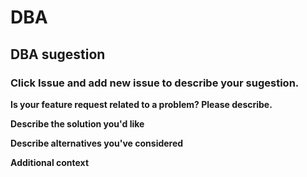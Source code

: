 # DBA

## DBA sugestion

### Click Issue and add new issue to describe your sugestion.

**Is your feature request related to a problem? Please describe.**


**Describe the solution you'd like**


**Describe alternatives you've considered**


**Additional context**
